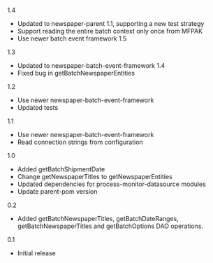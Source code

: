 1.4
* Updated to newspaper-parent 1.1, supporting a new test strategy
* Support reading the entire batch context only once from MFPAK
* Use newer batch event framework 1.5

1.3
* Updated to newspaper-batch-event-framework 1.4
* Fixed bug in getBatchNewspaperEntities

1.2
* Use newer newspaper-batch-event-framework
* Updated tests

1.1
* Use newer newspaper-batch-event-framework
* Read connection strings from configuration

1.0
* Added getBatchShipmentDate
* Change getNewspaperTitles to getNewspaperEntities
* Updated dependencies for process-monitor-datasource modules
* Update parent-pom version

0.2
* Added getBatchNewspaperTitles, getBatchDateRanges, getBatchNewspaperTitles and getBatchOptions DAO operations.

0.1
* Initial release
